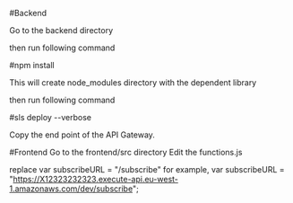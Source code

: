 
#Backend

Go to the backend directory

then run following command

#npm install

This will create node_modules directory with the dependent library

then run following command

#sls deploy --verbose

Copy the end point of the API Gateway.

#Frontend
Go to the frontend/src directory
Edit the functions.js 

replace 
var subscribeURL = "<YOUR API GATEWAY Cloudfront>/subscribe"
for example, var subscribeURL = "https://X12323232323.execute-api.eu-west-1.amazonaws.com/dev/subscribe";
